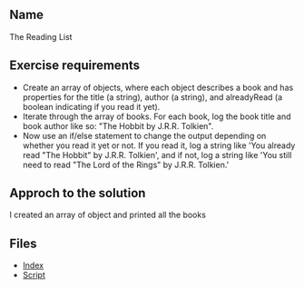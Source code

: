 ## Name 
The Reading List

## Exercise requirements
* Create an array of objects, where each object describes a book and has
properties for the title (a string), author (a string), and alreadyRead (a boolean
indicating if you read it yet).
* Iterate through the array of books. For each book, log the book title and book
author like so: "The Hobbit by J.R.R. Tolkien".
* Now use an if/else statement to change the output depending on whether you
read it yet or not. If you read it, log a string like 'You already read "The Hobbit"
by J.R.R. Tolkien', and if not, log a string like 'You still need to read "The Lord of
the Rings" by J.R.R. Tolkien.'
## Approch to the solution
I created an array of object and printed all the books

## Files
* [Index](index.html) 
* [Script](script/the-reading-list.js) 